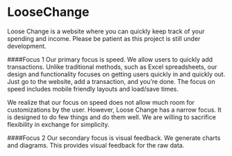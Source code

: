 # LooseChange
Loose Change is a website where you can quickly keep track of your spending and income. Please be patient as this project is still under development.

####Focus 1
Our primary focus is speed. We allow users to quickly add transactions. Unlike
traditional methods, such as Excel spreadsheets, our design and functionality focuses
on getting users quickly in and quickly out. Just go to the website, add a
transaction, and you’re done. The focus on speed includes mobile friendly layouts
and load/save times.

We realize that our focus on speed does not allow much room for customizations by
the user. However, Loose Change has a narrow focus. It is designed to do few
things and do them well. We are willing to sacrifice flexibility in exchange for
simplicity.

####Focus 2
Our secondary focus is visual feedback. We generate charts and diagrams. This
provides visual feedback for the raw data.
